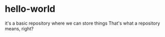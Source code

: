 # hello-world
it's a basic repository
where we can store things
That's what a repository means, right?
